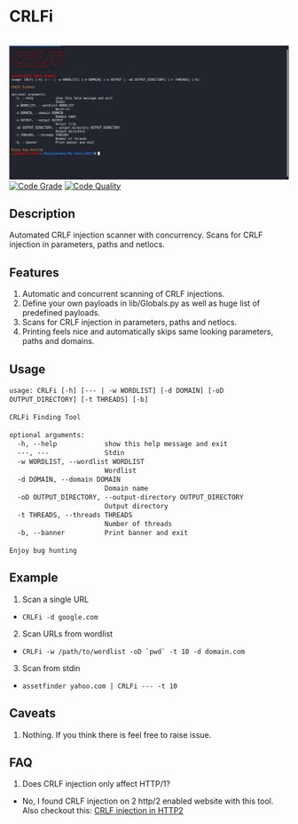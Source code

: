 # CRLFi
&nbsp;&nbsp;&nbsp;&nbsp;&nbsp;&nbsp;&nbsp;&nbsp;&nbsp;&nbsp;&nbsp;&nbsp;&nbsp;&nbsp;&nbsp;&nbsp;&nbsp;&nbsp;&nbsp;&nbsp;&nbsp;&nbsp;&nbsp;&nbsp;&nbsp;&nbsp;&nbsp;&nbsp;&nbsp;&nbsp;&nbsp;&nbsp;&nbsp;&nbsp;&nbsp;&nbsp;&nbsp;&nbsp;&nbsp;&nbsp;&nbsp;&nbsp;&nbsp;&nbsp;&nbsp;&nbsp;&nbsp;&nbsp;&nbsp;&nbsp;&nbsp;&nbsp;&nbsp;&nbsp;&nbsp;&nbsp;&nbsp;&nbsp;&nbsp;&nbsp;![CRLFI](lib/CRLFI.png)
[![Code Grade](https://www.code-inspector.com/project/15089/status/svg)](https://frontend.code-inspector.com/public/project/15089/CRLFi/dashboard)
[![Code Quality](https://www.code-inspector.com/project/15089/score/svg)](https://frontend.code-inspector.com/public/project/15089/CRLFi/dashboard)

## Description
Automated CRLF injection scanner with concurrency. Scans for CRLF injection in parameters, paths and netlocs.

## Features
1. Automatic and concurrent scanning of CRLF injections.
2. Define your own payloads in lib/Globals.py as well as huge list of predefined payloads.
3. Scans for CRLF injection in parameters, paths and netlocs.
4. Printing feels nice and automatically skips same looking parameters, paths and domains.

## Usage
```
usage: CRLFi [-h] [--- | -w WORDLIST] [-d DOMAIN] [-oD OUTPUT_DIRECTORY] [-t THREADS] [-b]

CRLFi Finding Tool

optional arguments:
  -h, --help            show this help message and exit
  ---, ---              Stdin
  -w WORDLIST, --wordlist WORDLIST
                        Wordlist
  -d DOMAIN, --domain DOMAIN
                        Domain name
  -oD OUTPUT_DIRECTORY, --output-directory OUTPUT_DIRECTORY
                        Output directory
  -t THREADS, --threads THREADS
                        Number of threads
  -b, --banner          Print banner and exit

Enjoy bug hunting
```

## Example
1. Scan a single URL  
* ```CRLFi -d google.com```  
2. Scan URLs from wordlist
* ```CRLFi -w /path/to/wordlist -oD `pwd` -t 10 -d domain.com```  
3. Scan from stdin
* ```assetfinder yahoo.com | CRLFi --- -t 10```

## Caveats
1. Nothing. If you think there is feel free to raise issue.

## FAQ
1. Does CRLF injection only affect HTTP/1?  
* No, I found CRLF injection on 2 http/2 enabled website with this tool. Also checkout this: [CRLF injection in HTTP2](https://security.stackexchange.com/questions/235046/does-http-2-prevent-security-vulnerabilites-like-crlf-injection)
